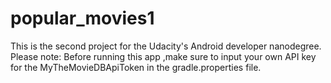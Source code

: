 # popular_movies1
This is the second project for the Udacity's Android developer nanodegree.
Please note: Before running this app ,make sure to input your own API key for the MyTheMovieDBApiToken in the gradle.properties file.
